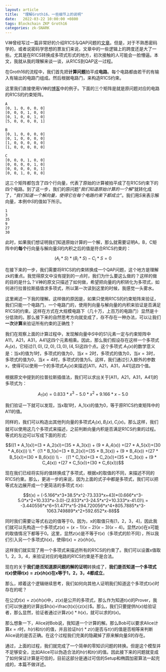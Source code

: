 ```yaml
---
layout: article
title:  "理解Groth16，一些细节上的说明"
date:   2022-03-22 10:00:00 +0800
tags: Blockchain ZKP Groth16
categories: zk-SNARK
---
```


V神曾经写过一篇非常好的介绍R1CS与QAP问题的[文章](https://vitalik.ca/general/2016/12/10/qap.html)。但是，对于不熟悉密码学的，或者说密码学思想的票友们来说，文章中的一些逻辑上的跨度还是大了一些。尤其是在R1CS转换成多项式形式的地方，初次接触的人可能会一脸懵逼。本文，我就从我的理解来谈一谈，从R1CS到QAP这一过程。

在Groth16的流程中，我们首先把**计算问题**拍平成**电路**。每个电路都由若干的有输入有输出的电路门组成。然后根据电路门，来构造R1CS约束。

这里我们直接使用V神的[博客](https://vitalik.ca/general/2016/12/10/qap.html)中的例子。下面的三个矩阵是就是原问题对应的电路的R1CS的约束矩阵。

```
A
[0, 1, 0, 0, 0, 0]
[0, 0, 0, 1, 0, 0]
[0, 1, 0, 0, 1, 0]
[5, 0, 0, 0, 0, 1]

B
[0, 1, 0, 0, 0, 0]
[0, 1, 0, 0, 0, 0]
[1, 0, 0, 0, 0, 0]
[1, 0, 0, 0, 0, 0]

C
[0, 0, 0, 1, 0, 0]
[0, 0, 0, 0, 1, 0]
[0, 0, 0, 0, 0, 1]
[0, 0, 1, 0, 0, 0]
```

这三个矩阵都包含了四个行向量，代表了原始的计算被拍平成了在R1CS约束下的四个电路。到了这一步，我们的原问题”*我们知道原始计算的一个解*“就转化成了，*“我们知道一个解向量，使得它在每个电路约束下都成立”*。我们用$S$来表示解向量，本例中$S$的值如下所示。

```
1
3
35
9
27
30
```

此时，如果我们想证明我们知道原始计算的一个解，那么就需要证明A，B，C矩阵中的**每个**行向量与解向量$S$的内积之后的值是符合R1CS约束的：

$$(A_i*S)* (B_i*S) - C_i*S = 0$$

在接下来的一步，我们需要将R1CS的约束转换成一个QAP问题，这个地方是理解zk的重点。我觉得原文中没有提到的一点时，我们为什么要这么做的？这样的做的目的是什么？V神的原文只描述了如何做，希望把向量的内积转化为多项式，如何进行拉普拉斯插值求多项式，所以第一次读到这里的时候，我感觉一头雾水。

这里阐述一下我的理解。这样做的原因是，如果只使用R1CS的约束矩阵来验证，我们只能一个电路门，一个电路门的，使用列向量与解向量的内积来验证是否满足R1CS的约束。这样在方式在大规模电路下（几十万，上百万的电路门）显然是十分低效的。那么接下来的自然思考方向就变成了，存不存在一种办法，可以让我们**一次计算**来验证所有约束的正确性？

我们在观察上面的计算过程中，发现解向量中$S$中的S1元素一定与约束矩阵中A11，A21，A31，A41这四个元素相乘。因此，那么我们假设存在这样一个多项式 $A_1(x)$，它经过$(1,0), (2,0), (3,0), (4,5)$这四个点。这个多项式 $A_1(x)$的数学意义是：当x的值为1时，多项式的值为0，当$x=2$时，多项式的值为0，当$x=3$时，多项式的值为0，当$x=4$时，多项式的值为5。这样，我们通过引入额外的参数x，使得可以使用一个的多项式$A_1(x)$来描述[A11，A21，A31，A41]这四个值。

根据原文中提到的拉普拉斯插值法，我们可以求出关于[A11，A21，A31，A41]的多项式为：

$$A_1(x) = 0.833*x^3 -5.0*x^2 +9.166*x -5.0$$

我们验证一下就可以发现，当x取1时，A_1(x)的值为0，等于原R1CS约束矩阵中的A11的值。

同样的，我们可以构造出其他列向量的多项式$A_i(x),B_i(x),C_i(x)$。那么这样，我们就可以使用这几个多项式来描述，之前判断向量内积是否满足R1CS约束的过程。等式的左边可以写成下面的形式:

$$((1 * A_1(x))+(3 * A_2(x))+(35 * A_3(x)) + (9 * A_4(x)) +(27 * A_5(x))+(30 * A_6(x))) \\ *（(1 * B_1(x)+(3 * B_2(x))+(35 * B_3(x)) + (9 * B_4(x)) +(27 * B_5(x))+(30 * B_6(x))) \\ - （(1 * C_1(x)+(3 * C_2(x))+(35 * C_3(x)) + (9 * C_4(x)) +(27 * C_5(x))+(30 * C_6(x)))$$

现在我们已经将实际的值转换成了多项式，根据x的取值的不同，来描述不同的R1CS约束。那么，更进一步的来说，因为上面的式子中都是多项式，我们可以把等式左边展开成一个更简洁的多项式 $t(x)$:

$$t(x) = (-5.166*x^3+38.5*x^2-73.333*x+43)*(0.666*x^3-5.0*x^2+10.333*x-3.0)-(2.833*x^3-24.5*x^2+10.333*x-41.0)\\
       = -3.440556*x^6+51.471*x^5-294.720056*x^4+805.7885*x^3-1063.749889*x^2+592.652*x-88$$

同时我们需要让等式右边的值等于0。因为，x的取值只有[1，2，3，4]，因此我们就可以先构造一个多项式$z(x)=(x-1)(x-2)(x-3)(x-4)$。显然$z(x)$在x可能的取值情况下都等于0。这里，显然$z(x)$是不等于$t(x)$（多项式的阶不同），所以我们引入另一个多项式$h(x)$，使得$t(x)=z(x)h(x)$。

这样我们就实现了用一个多项式来描述所有的R1CS的约束了。我们可以设置x值取1，2，3，4，来验证对应的电路的R1CS约束是不是合法。

现在的关于**我们是否知道原问题的解的证明**转换成了，**我们是否知道一个多项式$t(x)$使得$t(x)=z(x)h(x)$在x等于1，2，3，4都成立**。

那么，顺着这个逻辑继续思考，我们如何向其他人证明我们知道这个多项式$t(x)$时存在的呢？

在公式$t(x)=z(x)h(x)$中，$z(x)$是公开的多项式，那么作为知道$t(x)$的Prover，我们可以快速的计算出$h(x)=\frac{t(x)}{z(x)}$。那么，我们只要提供$h(x)$给验证者，那么显然，验证者通过计算$z(x)*h(x)$，就可以求的$t(x)$。

那么想象一下，Alice对Bob说，我知道一个计算的解。那么Bob可以要求Alice计算$x=r$时，$h(r)$和$t(r)$的值，并且验证$h(r)*z(r)$是否与$t(r)$的值是否相等来判断Alice说的是否正确。在这个过程我们完美的隐藏掉了原来解向量$S$的存在。

通过，上面的过程，我们就完成了一个简单的零知识问题的转换。但是这个模型并不足够安全，比如Alice可以伪造合法的$h(r)$和$t(r)$的值。因此接下来的问题就变成了如何保证计算是可信的，目前这部分是通过可信的Setup和椭圆加密算法一起完成的，本篇不做详述。
